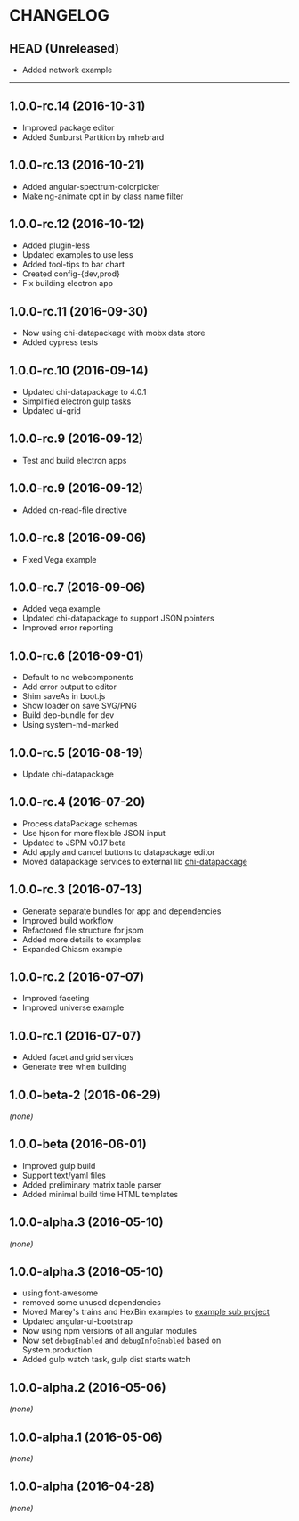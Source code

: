 CHANGELOG
=========

## HEAD (Unreleased)
* Added network example

--------------------

## 1.0.0-rc.14 (2016-10-31)
* Improved package editor
* Added Sunburst Partition by mhebrard

## 1.0.0-rc.13 (2016-10-21)
* Added angular-spectrum-colorpicker
* Make ng-animate opt in by class name filter

## 1.0.0-rc.12 (2016-10-12)
* Added plugin-less
* Updated examples to use less
* Added tool-tips to bar chart
* Created config-{dev,prod}
* Fix building electron app

## 1.0.0-rc.11 (2016-09-30)
* Now using chi-datapackage with mobx data store
* Added cypress tests

## 1.0.0-rc.10 (2016-09-14)
* Updated chi-datapackage to 4.0.1
* Simplified electron gulp tasks
* Updated ui-grid

## 1.0.0-rc.9 (2016-09-12)
* Test and build electron apps

## 1.0.0-rc.9 (2016-09-12)
* Added on-read-file directive

## 1.0.0-rc.8 (2016-09-06)
* Fixed Vega example

## 1.0.0-rc.7 (2016-09-06)
* Added vega example
* Updated chi-datapackage to support JSON pointers
* Improved error reporting

## 1.0.0-rc.6 (2016-09-01)
* Default to no webcomponents
* Add error output to editor
* Shim saveAs in boot.js
* Show loader on save SVG/PNG
* Build dep-bundle for dev
* Using system-md-marked

## 1.0.0-rc.5 (2016-08-19)
* Update chi-datapackage

## 1.0.0-rc.4 (2016-07-20)
* Process dataPackage schemas
* Use hjson for more flexible JSON input
* Updated to JSPM v0.17 beta
* Add apply and cancel buttons to datapackage editor
* Moved datapackage services to external lib [chi-datapackage](https://github.com/Hypercubed/chi-datapackage)

## 1.0.0-rc.3 (2016-07-13)
* Generate separate bundles for app and dependencies
* Improved build workflow
* Refactored file structure for jspm
* Added more details to examples
* Expanded Chiasm example

## 1.0.0-rc.2 (2016-07-07)
* Improved faceting
* Improved universe example

## 1.0.0-rc.1 (2016-07-07)
* Added facet and grid services
* Generate tree when building

## 1.0.0-beta-2 (2016-06-29)
_(none)_

## 1.0.0-beta (2016-06-01)
* Improved gulp build
* Support text/yaml files
* Added preliminary matrix table parser
* Added minimal build time HTML templates

## 1.0.0-alpha.3 (2016-05-10)
_(none)_

## 1.0.0-alpha.3 (2016-05-10)
* using font-awesome
* removed some unused dependencies
* Moved Marey's trains and HexBin examples to [example sub project](https://github.com/Hypercubed/Project-Chi-Test)
* Updated angular-ui-bootstrap
* Now using npm versions of all angular modules
* Now set `debugEnabled` and `debugInfoEnabled` based on System.production
* Added gulp watch task, gulp dist starts watch

## 1.0.0-alpha.2 (2016-05-06)
_(none)_

## 1.0.0-alpha.1 (2016-05-06)
_(none)_

## 1.0.0-alpha (2016-04-28)
_(none)_
